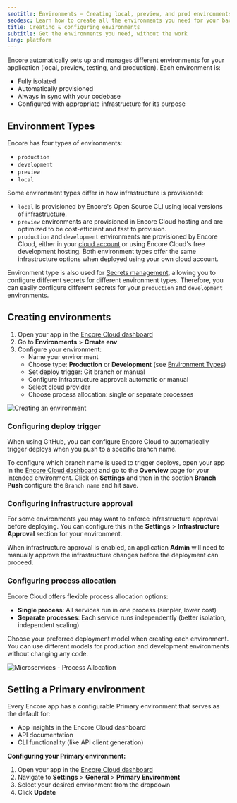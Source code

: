 ```yaml
---
seotitle: Environments – Creating local, preview, and prod environments
seodesc: Learn how to create all the environments you need for your backend application, local, preview, testing and production. Here's how you keep them in sync!
title: Creating & configuring environments
subtitle: Get the environments you need, without the work
lang: platform
---
```


Encore automatically sets up and manages different environments for your application (local, preview, testing, and production). Each environment is:
- Fully isolated
- Automatically provisioned
- Always in sync with your codebase
- Configured with appropriate infrastructure for its purpose

## Environment Types

Encore has four types of environments:
- `production`
- `development`
- `preview`
- `local`

Some environment types differ in how infrastructure is provisioned:
- `local` is provisioned by Encore's Open Source CLI using local versions of infrastructure.
- `preview` environments are provisioned in Encore Cloud hosting and are optimized to be cost-efficient and fast to provision.
- `production` and `development` environments are provisioned by Encore Cloud, either in your [cloud account](/docs/platform/deploy/own-cloud) or using Encore Cloud's free development hosting. Both environment types offer the same infrastructure options when deployed using your own cloud account.
  
Environment type is also used for [Secrets management](/docs/ts/primitives/secrets), allowing you to configure different secrets for different environment types. Therefore, you can easily configure different secrets for your `production` and `development` environments.

## Creating environments

1. Open your app in the [Encore Cloud dashboard](https://app.encore.cloud)
2. Go to **Environments** > **Create env**
3. Configure your environment:
   - Name your environment
   - Choose type: **Production** or **Development** (see [Environment Types](#environment-types))
   - Set deploy trigger: Git branch or manual
   - Configure infrastructure approval: automatic or manual
   - Select cloud provider
   - Choose process allocation: single or separate processes

![Creating an environment](/assets/docs/createenv.png "Creating an environment")

### Configuring deploy trigger

When using GitHub, you can configure Encore Cloud to automatically trigger deploys when you push to a specific branch name.

To configure which branch name is used to trigger deploys, open your app in the [Encore Cloud dashboard](https://app.encore.cloud) and go to the **Overview** page for your intended environment. Click on **Settings** and then in the section **Branch Push** configure the `Branch name`  and hit save.

### Configuring infrastructure approval

For some environments you may want to enforce infrastructure approval before deploying. You can configure this in the **Settings** > **Infrastructure Approval** section for your environment.

When infrastructure approval is enabled, an application **Admin** will need to manually approve the infrastructure changes before the deployment can proceed.

### Configuring process allocation

Encore Cloud offers flexible process allocation options:
- **Single process**: All services run in one process (simpler, lower cost)
- **Separate processes**: Each service runs independently (better isolation, independent scaling)

Choose your preferred deployment model when creating each environment. You can use different models for production and development environments without changing any code.

<img src="/assets/docs/microservices-process-allocation.png" title="Microservices - Process Allocation" />

## Setting a Primary environment

Every Encore app has a configurable Primary environment that serves as the default for:
- App insights in the Encore Cloud dashboard
- API documentation
- CLI functionality (like API client generation)

**Configuring your Primary environment:**
1. Open your app in the [Encore Cloud dashboard](https://app.encore.cloud)
2. Navigate to **Settings** > **General** > **Primary Environment**
3. Select your desired environment from the dropdown
4. Click **Update**
